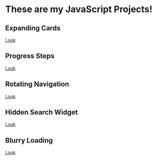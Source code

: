 # These are my JavaScript Projects!

## Expanding Cards

<a href="https://js-projects-git-expanding-cards-git-hannah.vercel.app/" target="_blank">Look</a>

## Progress Steps

<a href="https://js-projects-git-progress-steps-git-hannah.vercel.app/" target="_blank">Look</a>

## Rotating Navigation

<a href="https://js-projects-git-rotating-navigation-git-hannah.vercel.app/" target="_blank">Look</a>

## Hidden Search Widget

<a href="https://js-projects-git-hidden-search-widget-git-hannah.vercel.app/" target="_blank">Look</a>

## Blurry Loading

<a href="hhttps://js-projects-git-blurry-loading-git-hannah.vercel.app/" 
target="_blank">Look</a>

